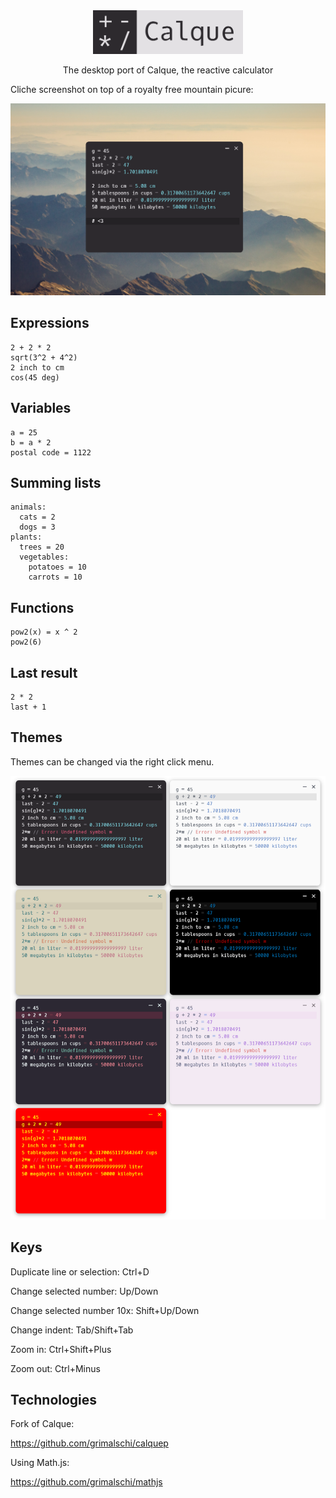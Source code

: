 <div style="text-align:center"><img src="resources/logo.png" height="70px">

The desktop port of Calque, the reactive calculator</div>

Cliche screenshot on top of a royalty free mountain picure:

<div style="text-align:center"><img src="resources/screenshot.png" title="Background image by Konstantin Kleine on Unsplash"></div>

## Expressions

```
2 + 2 * 2
sqrt(3^2 + 4^2)
2 inch to cm
cos(45 deg)
```

## Variables

```
a = 25
b = a * 2
postal code = 1122
```

## Summing lists

```
animals:
  cats = 2
  dogs = 3
plants:
  trees = 20
  vegetables:
    potatoes = 10
    carrots = 10
```

## Functions

```
pow2(x) = x ^ 2
pow2(6)
```

## Last result

```
2 * 2
last + 1
```

## Themes

Themes can be changed via the right click menu.

<div style="text-align:center"><img src="resources/themes.png"></div>

## Keys

Duplicate line or selection: Ctrl+D

Change selected number: Up/Down

Change selected number 10x: Shift+Up/Down

Change indent: Tab/Shift+Tab

Zoom in: Ctrl+Shift+Plus

Zoom out: Ctrl+Minus

## Technologies

Fork of Calque:

https://github.com/grimalschi/calquep

Using Math.js:

https://github.com/grimalschi/mathjs